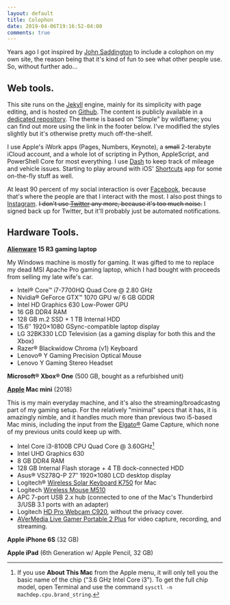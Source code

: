 ```yaml
---
layout: default
title: Colophon
date: 2019-04-06T19:16:52-04:00
comments: true
---
```


Years ago I got inspired by [John Saddington](http://john.do) to include a colophon on my own site, the reason being that it's kind of fun to see what other people use. So, without further ado&hellip;

## Web tools.

This site runs on the [Jekyll](https://jekyllrb.com/) engine, mainly for its simplicity with page editing, and is hosted on [Github](https://www.github.com). The content is publicly available in a [dedicated repository](https://github.com/swbuehler/swbuehler.github.io). The theme is based on "Simple" by wildflame; you can find out more using the link in the footer below. I've modified the styles slightly but it's otherwise pretty much off-the-shelf.

I use Apple's iWork apps (Pages, Numbers, Keynote), a <del>small</del> 2-terabyte iCloud account, and a whole lot of scripting in Python, AppleScript, and PowerShell Core for most everything. I use [Dash](https://dash.by) to keep track of mileage and vehicle issues. Starting to play around with iOS' [Shortcuts](https://support.apple.com/guide/shortcuts/welcome/ios) app for some on-the-fly stuff as well.

At least 90 percent of my social interaction is over [Facebook](https://fb.me/stevenwatsonbuehler), because that's where the people are that I interact with the most. I also post things to [Instagram](https://www.instagram.com/doombuggy_). <del>I don't use [Twitter](https://www.twitter.com) any more, because it's too much noise.</del> I signed back up for Twitter, but it'll probably just be automated notifications.

## Hardware Tools.

**[Alienware](https://www.alienware.com) 15 R3 gaming laptop**

My Windows machine is mostly for gaming. It was gifted to me to replace my dead MSI Apache Pro gaming laptop, which I had bought with proceeds from selling my late wife's car. 

- Intel&reg; Core&trade; i7-7700HQ Quad Core @ 2.80 GHz
- Nvidia&reg; GeForce GTX&trade; 1070 GPU w/ 6 GB GDDR
- Intel HD Graphics 630 Low-Power GPU
- 16 GB DDR4 RAM
- 128 GB m.2 SSD + 1 TB Internal HDD
- 15.6&Prime; 1920&times;1080 GSync-compatible laptop display
- LG 32BK330 LCD Television (as a gaming display for both this and the Xbox)
- Razer&reg; Blackwidow Chroma (v1) Keyboard
- Lenovo&reg; Y Gaming Precision Optical Mouse
- Lenovo Y Gaming Stereo Headset

**Microsoft&reg; Xbox&reg; One** (500 GB, bought as a refurbished unit)

**[Apple](https://www.apple.com/mac-mini) Mac mini** (2018)

This is my main everyday machine, and it's also the streaming/broadcastng part of my gaming setup. For the relatively "minimal" specs that it has, it is amazingly nimble, and it handles much more than previous two i5-based Mac minis, including the input from the [Elgato®](http://www.elgato.com) Game Capture, which none of my previous units could keep up with.

- Intel Core i3-8100B CPU Quad Core @ 3.60GHz[^1]
- Intel UHD Graphics 630
- 8 GB DDR4 RAM
- 128 GB Internal Flash storage + 4 TB dock-connected HDD
- Asus&reg; VS278Q-P 27&Prime; 1920&times;1080 LCD desktop display
- Logitech&reg; [Wireless Solar Keyboard K750](http://www.logitech.com/k750) for Mac
- Logitech [Wireless Mouse M510](https://www.logitech.com/en-us/product/wireless-mouse-m510)
- APC 7-port USB 2.x hub (connected to one of the Mac's Thunderbird 3/USB 3.1 ports with an adapter)
- Logitech [HD Pro Webcam C920](https://www.logitech.com/en-us/product/hd-pro-webcam-c920s?crid=34), without the privacy cover.
- [AVerMedia Live Gamer Portable 2 Plus](https://www.avermedia.com/event/GC513/) for video capture, recording, and streaming.

**Apple iPhone 6S** (32 GB)

**Apple iPad** (6th Generation w/ Apple Pencil, 32 GB)

[^1]: If you use **About This Mac** from the Apple menu, it will only tell you the basic name of the chip ("3.6 GHz Intel Core i3"). To get the full chip model, open Terminal and use the command `sysctl -n machdep.cpu.brand_string`.
